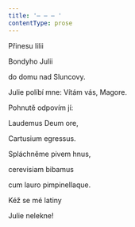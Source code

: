 ```yaml
---
title: '– – – '
contentType: prose
---
```


Přinesu lilii

Bondyho Julii

do domu nad Sluncovy.

Julie políbí mne: Vítám vás, Magore.

Pohnutě odpovím jí:

Laudemus Deum ore,

Cartusium egressus.

Spláchněme pivem hnus,

cerevisiam bibamus

cum lauro pimpinellaque.

Kéž se mé latiny

Julie nelekne!
